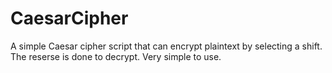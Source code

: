 # CaesarCipher
A simple Caesar cipher script that can encrypt plaintext by selecting a shift. The reserse is done to decrypt. Very simple to use.
